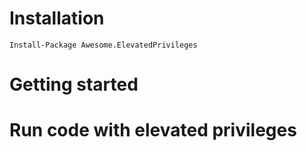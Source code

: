 # Installation

    Install-Package Awesome.ElevatedPrivileges

# Getting started

    

# Run code with elevated privileges

